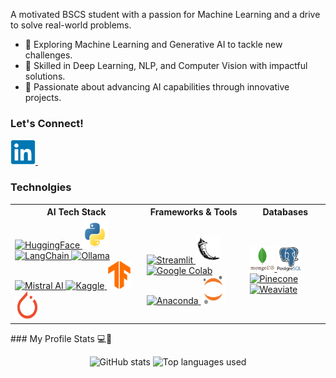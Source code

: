 A motivated BSCS student with a passion for Machine Learning and a drive to solve real-world problems.  

- 🔭 Exploring Machine Learning and Generative AI to tackle new challenges.  
- 💼 Skilled in Deep Learning, NLP, and Computer Vision with impactful solutions.  
- 🚀 Passionate about advancing AI capabilities through innovative projects.  
### Let's Connect!

<p align="left">
  <a href="https://www.linkedin.com/in/fawad-qureshi-b684aa346/" target="_blank">
    <img src="https://raw.githubusercontent.com/devicons/devicon/master/icons/linkedin/linkedin-original.svg" alt="LinkedIn" width="40" height="40">
  </a>
  &nbsp;&nbsp;&nbsp;
</p>


### Technolgies
<table align="center">
        <tr>
            <th>AI Tech Stack</th>
            <th>Frameworks & Tools</th>
            <th>Databases</th>
        </tr>
        <tr>
            <td> <a href="https://huggingface.co/" target="_blank" rel="noreferrer"> <img
                        src="https://huggingface.co/front/assets/huggingface_logo-noborder.svg" alt="HuggingFace"
                        width="40" height="40" />
                    <a href="https://www.python.org" target="_blank" rel="noreferrer">
                        <img src="https://raw.githubusercontent.com/devicons/devicon/master/icons/python/python-original.svg"
                            alt="Python" width="40" height="45" />
                    </a>
                    <a href="https://registry.npmmirror.com/@lobehub/icons-static-png/latest/files/dark/langchain-color.png"
                        target="_blank" rel="noreferrer"> <img
                            src="https://registry.npmmirror.com/@lobehub/icons-static-png/latest/files/dark/langchain-color.png"
                            alt="LangChain" width="40" height="40" /> </a> <a
                        href="https://ollama.com/public/ollama.png" target="_blank" rel="noreferrer"> <img
                            src="https://ollama.com/public/ollama.png" alt="Ollama" width="40" height="40" /> </a> <a
                        href="https://mistral.ai/images/logo_hubc88c4ece131b91c7cb753f40e9e1cc5_2589_256x0_resize_q97_h2_lanczos_3.webp"
                        rel="noreferrer"> <img
                            src="https://mistral.ai/images/logo_hubc88c4ece131b91c7cb753f40e9e1cc5_2589_256x0_resize_q97_h2_lanczos_3.webp"
                            alt="Mistral AI" width="40" height="40" /> </a> <a href="https://www.kaggle.com/"
                        target="_blank" rel="noreferrer"> <img
                            src="https://www.vectorlogo.zone/logos/kaggle/kaggle-icon.svg" alt="Kaggle" width="40"
                            height="40" /> </a> <a href="https://www.tensorflow.org/" target="_blank" rel="noreferrer">
                        <img src="https://raw.githubusercontent.com/devicons/devicon/master/icons/tensorflow/tensorflow-original.svg"
                            alt="TensorFlow" width="40" height="45" /> </a> <a href="https://pytorch.org/"
                        target="_blank" rel="noreferrer"> <img
                            src="https://raw.githubusercontent.com/devicons/devicon/master/icons/pytorch/pytorch-original.svg"
                            alt="PyTorch" width="40" height="45" /> </a> </td>
            <td> <a href="https://streamlit.io/" target="_blank" rel="noreferrer"> <img
                        src="https://streamlit.io/images/brand/streamlit-mark-color.svg" alt="Streamlit" width="40"
                        height="40" /> </a> <a href="https://flask.palletsprojects.com/" target="_blank"
                    rel="noreferrer"> <img
                        src="https://raw.githubusercontent.com/devicons/devicon/master/icons/flask/flask-original.svg"
                        alt="Flask" width="40" height="45" /> </a> <a href="https://colab.research.google.com/"
                    target="_blank" rel="noreferrer"> <img
                        src="https://colab.research.google.com/img/colab_favicon_256px.png" alt="Google Colab"
                        width="40" height="40" /> </a> <a href="https://www.anaconda.com/" target="_blank"
                    rel="noreferrer"> <img src="https://upload.wikimedia.org/wikipedia/en/c/cd/Anaconda_Logo.png"
                        alt="Anaconda" width="40" height="45" /> </a> <a href="https://jupyter.org/" target="_blank"
                    rel="noreferrer"> <img
                        src="https://raw.githubusercontent.com/devicons/devicon/master/icons/jupyter/jupyter-original.svg"
                        alt="Jupyter Notebook" width="40" height="45" /> </a> </td>
            <td> <a href="https://www.mongodb.com/" target="_blank" rel="noreferrer"> <img
                        src="https://raw.githubusercontent.com/devicons/devicon/master/icons/mongodb/mongodb-original-wordmark.svg"
                        alt="MongoDB" width="40" height="40" /> </a> <a href="https://www.postgresql.org/"
                    target="_blank" rel="noreferrer"> <img
                        src="https://raw.githubusercontent.com/devicons/devicon/master/icons/postgresql/postgresql-original-wordmark.svg"
                        alt="PostgreSQL" width="40" height="40" /> </a> <a
                    href="https://i.ytimg.com/vi/sKyvsdEv6rk/maxresdefault.jpg" target="_blank" rel="noreferrer"> <img
                        src="https://i.ytimg.com/vi/sKyvsdEv6rk/maxresdefault.jpg" alt="Pinecone" width="40"
                        height="40" /> </a> <a href="https://weaviate.io/" target="_blank" rel="noreferrer"> <img
                        src="https://avatars.githubusercontent.com/u/51863096?s=200&v=4" alt="Weaviate" width="40"
                        height="40" /> </a> </a> </td>
        </tr>
    </table>
### My Profile Stats 💻👀

<p align="center">
  <img src="https://github-readme-stats.vercel.app/api?username=fawadahmad-lab&show_icons=true&theme=tokyonight" alt="GitHub stats">
<img src="https://github-readme-stats.vercel.app/api/top-langs/?username=fawadahmad-lab&langs_count=8&layout=compact&theme=tokyonight&exclude_repo=github-readme-stats,fawadahmad-lab.github.io&&hide=Cython,C,PowerShell,CMake,Shell" alt="Top languages used">
</p>
